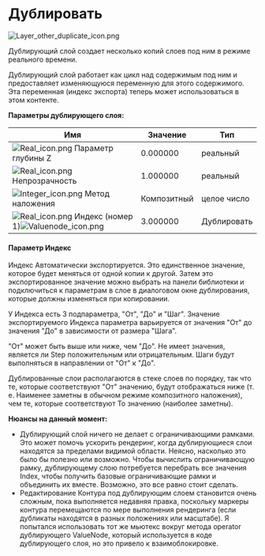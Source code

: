 # Дублировать

<img src="https://lh7-us.googleusercontent.com/Rk0Cnjwk4TCM1zxxqu1If4c7vhncFmifXo0K05NOtG1eD8gT4SagOJZwzmyr0j8xpsA0BizdQfpYAt8KxjH1Kb1NNe2_Y6RakddUe64lKsYbgAjDmbGlBqSAcnSxhf77YEUnt0XldlbiEPBAmZekMv4" alt="Layer_other_duplicate_icon.png" data-size="original">

Дублирующий слой  создает несколько копий слоев под ним в режиме реального времени.

Дублирующий слой работает как цикл над содержимым под ним и предоставляет изменяющуюся переменную для этого содержимого. Эта переменная (индекс экспорта) теперь может использоваться в этом контенте.

**Параметры дублирующего слоя:**

| Имя                                                                                                                                                                                                                                                                                                                                                                                                                                                                                                              | Значение    | Тип         |
| ---------------------------------------------------------------------------------------------------------------------------------------------------------------------------------------------------------------------------------------------------------------------------------------------------------------------------------------------------------------------------------------------------------------------------------------------------------------------------------------------------------------- | ----------- | ----------- |
| <img src="https://lh7-us.googleusercontent.com/o8a4f76EsLTz9VI4kW4cLBfRxzIUV1tAPkSGaKAOLnjUQksMcIudRP8ynKGkX9XcQEwCvpFzfCTE6U-Ssvtilu5cQq8BMWWq4he0BpLbQA4l7V_nW_wOrrKrkPmS96uzODKZR-hRz6r025xenTgNw0U" alt="Real_icon.png" data-size="line"> Параметр глубины Z                                                                                                                                                                                                                                                 | 0.000000    | реальный    |
| <img src="https://lh7-us.googleusercontent.com/tSPonFp0-LiN_RB5yXNpEZmlrSKKldhh0Tr07jsmI-G8xI1SAARfP56byEuqf_ALgRMQUotlR2hyWAnc3gAt_PFqnba-2Dg6ZjYn9K8vGkBiLTM4GHtwMxb4Y3MdwXZ-mqJdAW8PKb2GbxiKSznci7M" alt="Real_icon.png" data-size="line"> Непрозрачность                                                                                                                                                                                                                                                     | 1.000000    | реальный    |
| <img src="https://lh7-us.googleusercontent.com/cddrdRCQWGlopNjq-UWt3fUX--lNfbNOpRRwBctUBvwgAy6JOH81ZAnOkoPWF7DkBaqbyRE_6DtjOZ3d7-mzpllGzXBt6d2T81aRXUDsks1WuHs6xcClQkJK6I0jI8-7sWduLBMphUPnGo-1x3XAHS4" alt="Integer_icon.png" data-size="line"> Метод наложения                                                                                                                                                                                                                                                 | Композитный | целое число |
| <img src="https://lh7-us.googleusercontent.com/HsYMzmBzJ0T-To3nAdip8B7WD9tKSLUlSm1vrEXG7dIgRUKA0CQjXRGg7ySdsfc-JUAvyqX0pyGgePOE7L7hetO_58tnQamXqHtZg3pi5Qi0Ue5RwCTvEwUxWOwMfp_AdcF3XIQmyorHDvtcorsRwhM" alt="Real_icon.png" data-size="line"> Индекс (номер 1)<img src="https://lh7-us.googleusercontent.com/cfYj60f0qS72ycmtj_Q-w1zAsN3QDILSd1MmlEDjweqvpCeoGidGRMWBakSsXaG7knBl25j9j9BnDCzWFgw5m6JLGBw1h5MPBlQxpChTNjRlW5ZDXX-N2I8ixry5u1Bf1JS_Cf_ZQxrHn8CxHGNzHr4" alt="Valuenode_icon.png" data-size="line"> | 3.000000    | Дублировать |

#### Параметр Индекс

Индекс Автоматически экспортируется. Это единственное значение, которое будет меняться от одной копии к другой. Затем это экспортированное значение можно выбрать на панели библиотеки и подключиться к параметрам в слое в диалоговом окне дублирования, которые должны изменяться при копировании.

У Индекса  есть 3 подпараметра, "От", "До" и "Шаг". Значение экспортируемого Индекса параметра варьируется от значения "От" до значения "До" в зависимости от размера "Шага".

"От" может быть выше или ниже, чем "До". Не имеет значения, является ли Step положительным или отрицательным. Шаги будут выполняться в направлении от "От" к "До".

Дублированные слои располагаются в стеке слоев по порядку, так что те, которые соответствуют "От" значению, будут отображаться ниже (т. е. Наименее заметны в обычном режиме композитного наложения), чем те, которые соответствуют To значению (наиболее заметны).

**Нюансы на данный момент:**&#x20;

* Дублирующий слой ничего не делает с ограничивающими рамками. Это может помочь ускорить рендеринг, когда дублирующиеся слои находятся за пределами видимой области. Неясно, насколько это было бы полезно или возможно. Чтобы вычислить ограничивающую рамку, дублирующему слою потребуется перебрать все значения Index, чтобы получить базовые ограничивающие рамки и объединить их вместе. Возможно, это все равно стоит сделать.
* Редактирование Контура под дублирующим слоем становится очень сложным, пока выполняется недавняя правка, поскольку маркеры контура перемещаются по мере выполнения рендеринга (если дубликаты находятся в разных положениях или масштабе). Я попытался использовать тот же мьютекс вокруг метода operator дублирующего ValueNode, который используется в коде дублирующего слоя, но это привело к взаимоблокировке.
